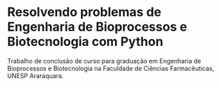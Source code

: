# Resolvendo problemas de Engenharia de Bioprocessos e Biotecnologia com Python
Trabalho de conclusão de curso para graduação em Engenharia de Bioprocessos e Biotecnologia na Faculdade de Ciências Farmacêuticas, UNESP Araraquara.

